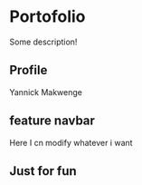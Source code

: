 # Portofolio

Some description!

## Profile 

Yannick Makwenge

## feature navbar

Here I cn modify whatever i want

## Just for fun
